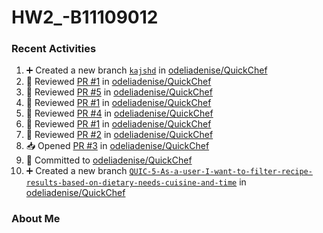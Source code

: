 # HW2_-B11109012

### Recent Activities
<!--START_SECTION:activity-->
1. ➕ Created a new branch [`kajshd`](https://github.com/odeliadenise/QuickChef/tree/kajshd) in [odeliadenise/QuickChef](https://github.com/odeliadenise/QuickChef)
2. 🔎 Reviewed [PR #1](https://github.com/odeliadenise/QuickChef/pull/1) in [odeliadenise/QuickChef](https://github.com/odeliadenise/QuickChef)
3. 🔎 Reviewed [PR #5](https://github.com/odeliadenise/QuickChef/pull/5) in [odeliadenise/QuickChef](https://github.com/odeliadenise/QuickChef)
4. 🔎 Reviewed [PR #1](https://github.com/odeliadenise/QuickChef/pull/1) in [odeliadenise/QuickChef](https://github.com/odeliadenise/QuickChef)
5. 🔎 Reviewed [PR #4](https://github.com/odeliadenise/QuickChef/pull/4) in [odeliadenise/QuickChef](https://github.com/odeliadenise/QuickChef)
6. 🔎 Reviewed [PR #1](https://github.com/odeliadenise/QuickChef/pull/1) in [odeliadenise/QuickChef](https://github.com/odeliadenise/QuickChef)
7. 🔎 Reviewed [PR #2](https://github.com/odeliadenise/QuickChef/pull/2) in [odeliadenise/QuickChef](https://github.com/odeliadenise/QuickChef)
8. 📥 Opened [PR #3](https://github.com/odeliadenise/QuickChef/pull/3) in [odeliadenise/QuickChef](https://github.com/odeliadenise/QuickChef)
9. 📝 Committed to [odeliadenise/QuickChef](https://github.com/odeliadenise/QuickChef/commit/07ca4bc68de7d7036b2d351a0f5477753b174db5)
10. ➕ Created a new branch [`QUIC-5-As-a-user-I-want-to-filter-recipe-results-based-on-dietary-needs-cuisine-and-time`](https://github.com/odeliadenise/QuickChef/tree/QUIC-5-As-a-user-I-want-to-filter-recipe-results-based-on-dietary-needs-cuisine-and-time) in [odeliadenise/QuickChef](https://github.com/odeliadenise/QuickChef)
<!--END_SECTION:activity-->

### About Me
<!--MYLINKS:START -->
<!--MYLINKS:END -->
